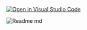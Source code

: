 [![Open in Visual Studio Code](https://classroom.github.com/assets/open-in-vscode-718a45dd9cf7e7f842a935f5ebbe5719a5e09af4491e668f4dbf3b35d5cca122.svg)](https://classroom.github.com/online_ide?assignment_repo_id=11289358&assignment_repo_type=AssignmentRepo)

![Readme md](https://github.com/ISPC-TST-ARQUITECTURA-Y-CONECTIVIDAD/GPS-TRACKER-PROYECT-FINAL/assets/108839778/2b248ac9-6acf-4371-8672-a507b83f9d0e)
